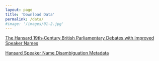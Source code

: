 ```yaml
---
layout: page
title: 'Download Data'
permalink: /data/
#image: '/images/01-2.jpg'
---
```


[The Hansard 19th-Century British Parliamentary Debates with Improved Speaker Names]()

[Hansard Speaker Name Disambiguation Metadata]()
